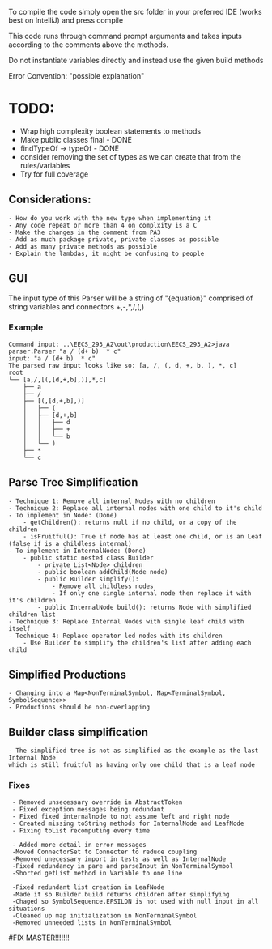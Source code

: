 To compile the code simply open the src folder in your preferred IDE (works best on IntelliJ) and press compile

This code runs through command prompt arguments and takes inputs according to the comments
above the methods.

Do not instantiate variables directly and instead use the given build methods

Error Convention: "possible explanation"

# TODO:
  - Wrap high complexity boolean statements to methods
  - Make public classes final - DONE
  - findTypeOf -> typeOf - DONE
  - consider removing the set of types as we can create that from the rules/variables
  - Try for full coverage

## Considerations:
    - How do you work with the new type when implementing it
    - Any code repeat or more than 4 on complxity is a C
    - Make the changes in the comment from PA3
    - Add as much package private, private classes as possible
    - Add as many private methods as possible
    - Explain the lambdas, it might be confusing to people
## GUI
The input type of this Parser will be a string of "{equation}" comprised of string variables and connectors +,-,*,/,(,)

### Example
    Command input: ..\EECS_293_A2\out\production\EECS_293_A2>java parser.Parser "a / (d+ b)  * c"
    input: "a / (d+ b)  * c"
    The parsed raw input looks like so: [a, /, (, d, +, b, ), *, c]
    root
    └── [a,/,[(,[d,+,b],)],*,c]
        ├── a
        ├── /
        ├── [(,[d,+,b],)]
        │   ├── (
        │   ├── [d,+,b]
        │   │   ├── d
        │   │   ├── +
        │   │   └── b
        │   └── )
        ├── *
        └── c
## Parse Tree Simplification
    - Technique 1: Remove all internal Nodes with no children
    - Technique 2: Replace all internal nodes with one child to it's child
    - To implement in Node: (Done)
        - getChildren(): returns null if no child, or a copy of the children
        - isFruitful(): True if node has at least one child, or is an Leaf (false if is a childless internal)
    - To implement in InternalNode: (Done)
        - public static nested class Builder
            - private List<Node> children
            - public boolean addChild(Node node)
            - public Builder simplify():
                - Remove all childless nodes
                - If only one single internal node then replace it with it's children
            - public InternalNode build(): returns Node with simplified children list
    - Technique 3: Replace Internal Nodes with single leaf child with itself
    - Technique 4: Replace operator led nodes with its children
        - Use Builder to simplify the children's list after adding each child
## Simplified Productions
    - Changing into a Map<NonTerminalSymbol, Map<TerminalSymbol, SymbolSequence>>
    - Productions should be non-overlapping
## Builder class simplification
    - The simplified tree is not as simplified as the example as the last Internal Node
    which is still fruitful as having only one child that is a leaf node
### Fixes
     - Removed unsecessary override in AbstractToken
     - Fixed exception messages being redundant
     - Fixed fixed internalnode to not assume left and right node
     - Created missing toString methods for InternalNode and LeafNode
     - Fixing toList recomputing every time

     - Added more detail in error messages
     -Moved ConnectorSet to Connecter to reduce coupling
     -Removed unecessary import in tests as well as InternalNode
     -Fixed redundancy in pare and parseInput in NonTerminalSymbol
     -Shorted getList method in Variable to one line

     -Fixed redundant list creation in LeafNode
     -Made it so Builder.build returns children after simplifying
     -Chaged so SymbolSequence.EPSILON is not used with null input in all situations
     -Cleaned up map initialization in NonTerminalSymbol
     -Removed unneeded lists in NonTerminalSymbol
#FIX MASTER!!!!!!!
